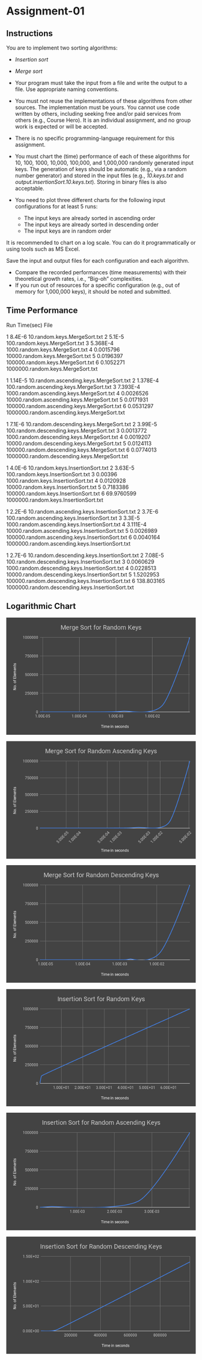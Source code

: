 # Assignment-01

## Instructions
You are to implement two sorting algorithms:

-   _Insertion sort_
-   _Merge sort_

-   Your program must take the input from a file and write the output to a file. Use appropriate naming conventions.
-   You must not reuse the implementations of these algorithms from other sources. The implementation must be yours. You cannot use code written by others, including seeking free and/or paid services from others (e.g., Course Hero). It is an individual assignment, and no group work is expected or will be accepted.
-   There is no specific programming-language requirement for this assignment.
-   You must chart the (time) performance of each of these algorithms for 10, 100, 1000, 10,000, 100,000, and 1,000,000 randomly generated input keys. The generation of keys should be automatic (e.g., via a random number generator) and stored in the input files (e.g.,  _10.keys.txt_  and  _output.insertionSort.10.keys.txt_). Storing in binary files is also acceptable.
-   You need to plot three different charts for the following input configurations for at least 5 runs:
    -   The input keys are already sorted in ascending order
    -   The input keys are already sorted in descending order
    -   The input keys are in random order

It is recommended to chart on a log scale. You can do it programmatically or using tools such as MS Excel.

Save the input and output files for each configuration and each algorithm.

-   Compare the recorded performances (time measurements) with their theoretical growth rates, i.e., “Big-oh” complexities.
-   If you run out of resources for a specific configuration (e.g., out of memory for 1,000,000 keys), it should be noted and submitted.

## Time Performance
Run                     Time(sec)               File

1                       8.4E-6                  10.random.keys.MergeSort.txt
2                       5.1E-5                  100.random.keys.MergeSort.txt
3                       5.368E-4                1000.random.keys.MergeSort.txt
4                       0.0015796               10000.random.keys.MergeSort.txt
5                       0.0196397               100000.random.keys.MergeSort.txt
6                       0.1052271               1000000.random.keys.MergeSort.txt

1                       1.14E-5                 10.random.ascending.keys.MergeSort.txt
2                       1.378E-4                100.random.ascending.keys.MergeSort.txt
3                       7.393E-4                1000.random.ascending.keys.MergeSort.txt
4                       0.0026526               10000.random.ascending.keys.MergeSort.txt
5                       0.0171931               100000.random.ascending.keys.MergeSort.txt
6                       0.0531297               1000000.random.ascending.keys.MergeSort.txt

1                       7.1E-6                  10.random.descending.keys.MergeSort.txt
2                       3.99E-5                 100.random.descending.keys.MergeSort.txt
3                       0.0013772               1000.random.descending.keys.MergeSort.txt
4                       0.0019207               10000.random.descending.keys.MergeSort.txt
5                       0.0124113               100000.random.descending.keys.MergeSort.txt
6                       0.0774013               1000000.random.descending.keys.MergeSort.txt

1                       4.0E-6                  10.random.keys.InsertionSort.txt
2                       3.63E-5                 100.random.keys.InsertionSort.txt
3                       0.00396                 1000.random.keys.InsertionSort.txt
4                       0.0120928               10000.random.keys.InsertionSort.txt
5                       0.7183386               100000.random.keys.InsertionSort.txt
6                       69.9760599              1000000.random.keys.InsertionSort.txt

1                       2.2E-6                  10.random.ascending.keys.InsertionSort.txt
2                       3.7E-6                  100.random.ascending.keys.InsertionSort.txt
3                       3.3E-5                  1000.random.ascending.keys.InsertionSort.txt
4                       3.111E-4                10000.random.ascending.keys.InsertionSort.txt
5                       0.0026989               100000.random.ascending.keys.InsertionSort.txt
6                       0.0040164               1000000.random.ascending.keys.InsertionSort.txt

1                       2.7E-6                  10.random.descending.keys.InsertionSort.txt
2                       7.08E-5                 100.random.descending.keys.InsertionSort.txt
3                       0.0060629               1000.random.descending.keys.InsertionSort.txt
4                       0.0228513               10000.random.descending.keys.InsertionSort.txt
5                       1.5202953               100000.random.descending.keys.InsertionSort.txt
6                       138.803165              1000000.random.descending.keys.InsertionSort.txt

## Logarithmic Chart
![](https://github.com/MontoyaR/MergeSort-InsertionSort/blob/master/src/Logarithmic%20Charts/Merge%20Sort%20for%20Random%20Keys.png)

![](https://github.com/MontoyaR/MergeSort-InsertionSort/blob/master/src/Logarithmic%20Charts/Merge%20Sort%20for%20Random%20Ascending%20Keys.png)

![](https://github.com/MontoyaR/MergeSort-InsertionSort/blob/master/src/Logarithmic%20Charts/Merge%20Sort%20for%20Random%20Descending%20Keys.png)

![](https://github.com/MontoyaR/MergeSort-InsertionSort/blob/master/src/Logarithmic%20Charts/Insertion%20Sort%20for%20Random%20Keys.png)

![](https://github.com/MontoyaR/MergeSort-InsertionSort/blob/master/src/Logarithmic%20Charts/Insertion%20Sort%20for%20Random%20Ascending%20Keys.png)

![](https://github.com/MontoyaR/MergeSort-InsertionSort/blob/master/src/Logarithmic%20Charts/Insertion%20Sort%20for%20Random%20Descending%20Keys.png)
